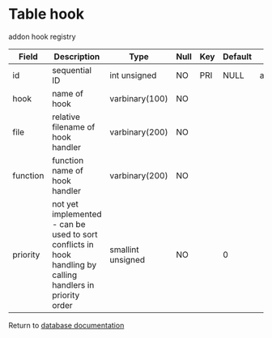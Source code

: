 Table hook
===========

addon hook registry

| Field    | Description                                                                                                | Type              | Null | Key | Default | Extra          |
| -------- | ---------------------------------------------------------------------------------------------------------- | ----------------- | ---- | --- | ------- | -------------- |
| id       | sequential ID                                                                                              | int unsigned      | NO   | PRI | NULL    | auto_increment |
| hook     | name of hook                                                                                               | varbinary(100)    | NO   |     |         |                |
| file     | relative filename of hook handler                                                                          | varbinary(200)    | NO   |     |         |                |
| function | function name of hook handler                                                                              | varbinary(200)    | NO   |     |         |                |
| priority | not yet implemented - can be used to sort conflicts in hook handling by calling handlers in priority order | smallint unsigned | NO   |     | 0       |                |

Return to [database documentation](help/database)
